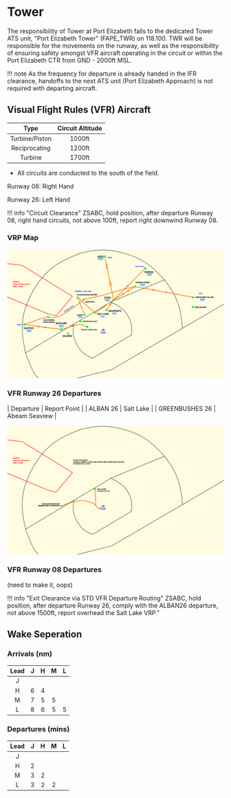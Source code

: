 # Tower
The responsibility of Tower at Port Elizabeth falls to the dedicated Tower ATS unit, "Port Elizabeth Tower" (FAPE_TWR) on 118.100. TWR will be responsible for the movements on the runway, as well as the responsibility of ensuring safety amongst VFR aircraft operating in the circuit or within the Port Elizabeth CTR from GND - 2000ft MSL.

!!! note
    As the frequency for departure is already handed in the IFR clearance, handoffs to the next ATS unit (Port Elizabeth Approach) is not required with departing aircraft.

## Visual Flight Rules (VFR) Aircraft

| Type | Circuit Altitude |
| :---------: | :---------: |
| Turbine/Piston | 1000ft |
| Reciprocating | 1200ft |
| Turbine | 1700ft |

* All circuits are conducted to the south of the field.

Runway 08: Right Hand

Runway 26: Left Hand 

!!! info "Circuit Clearance"
    ZSABC, hold position, after departure Runway 08, right hand circuits, not above 100ft, report right downwind Runway 08.

### VRP Map

![alt text](vrps.png)

### VFR Runway 26 Departures

| Departure | Report Point |
| ALBAN 26 | Salt Lake |
| GREENBUSHES 26 | Abeam Seaview |

![alt text](rwy26.png)

### VFR Runway 08 Departures
(need to make it, oops)

!!! info "Exit Clearance via STD VFR Departure Routing"
    ZSABC, hold position, after departure Runway 26, comply with the ALBAN26 departure, not above 1500ft, report overhead the Salt Lake VRP."

## Wake Seperation

### Arrivals (nm)
| Lead  | J | H | M | L |
| :---------: | :---------: | :---------: | :---------: | :---------: | 
| J     | ||||
| H     | 6 | 4 | ||
| M     | 7 | 5 | 5 | |
| L     | 8 | 6 | 5 | 5 |


### Departures (mins)

| Lead  | J | H | M | L |
| :---------: | :---------: | :---------: | :---------: | :---------: | 
| J     | ||||
| H     | 2 | |||
| M     | 3 | 2 | ||
| L     | 3 | 2 | 2 | |

